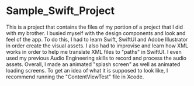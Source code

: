 # Sample_Swift_Project
This is a project that contains the files of my portion of a project that I did with my brother. I busied myself with the design components and look and feel of the app. To do this, I had to learn Swift, SwiftUI and Adobe Illustrator in order create the visual assets. I also had to improvise and learn how XML works in order to help me translate XML files to "paths" in SwiftUI. I even used my previous Audio Engineering skills to record and process the audio assets. Overall, I made an animated "splash screen" as well as animated loading screens. To get an idea of what it is supposed to look like, I recommend running the "ContentViewTest" file in Xcode.
